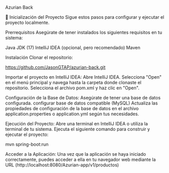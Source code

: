 Azurian Back

🚀 Inicialización del Proyecto
Sigue estos pasos para configurar y ejecutar el proyecto localmente.

Prerrequisitos
Asegúrate de tener instalados los siguientes requisitos en tu sistema:

Java JDK (17)
IntelliJ IDEA (opcional, pero recomendado)
Maven


Instalación
Clonar el repositorio:


https://github.com/JasonGTAP/azurian-back.git



Importar el proyecto en IntelliJ IDEA:
Abre IntelliJ IDEA.
Selecciona "Open" en el menú principal y navega hasta la carpeta donde clonaste el repositorio.
Selecciona el archivo pom.xml y haz clic en "Open".


Configuración de la Base de Datos:
Asegúrate de tener una base de datos configurada. configurar base de datos compatible (MySQL)
Actualiza las propiedades de configuración de la base de datos en el archivo application.properties o application.yml según tus necesidades.



Ejecución del Proyecto:
Abre una terminal en IntelliJ IDEA o utiliza la terminal de tu sistema.
Ejecuta el siguiente comando para construir y ejecutar el proyecto:

mvn spring-boot:run

Acceder a la Aplicación:
Una vez que la aplicación se haya iniciado correctamente, puedes acceder a ella en tu navegador web mediante la URL (http://localhost:8080/Azurian-app/v1/productos)
